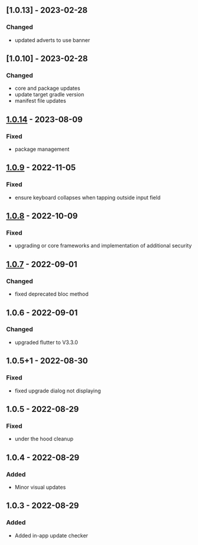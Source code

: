 ## \[1.0.13\] - 2023-02-28
### Changed
- updated adverts to use banner

## \[1.0.10\] - 2023-02-28
### Changed
- core and package updates
- update target gradle version
- manifest file updates

## [1.0.14] - 2023-08-09
### Fixed
- package management

## [1.0.9] - 2022-11-05
### Fixed
- ensure keyboard collapses when tapping outside input field

## [1.0.8] - 2022-10-09
### Fixed
- upgrading or core frameworks and implementation of additional security

## [1.0.7] - 2022-09-01
### Changed
- fixed deprecated bloc method

## 1.0.6 - 2022-09-01
### Changed
- upgraded flutter to V3.3.0

## 1.0.5+1 - 2022-08-30
### Fixed
- fixed upgrade dialog not displaying

## 1.0.5 - 2022-08-29
### Fixed
- under the hood cleanup

## 1.0.4 - 2022-08-29
### Added
- Minor visual updates

## 1.0.3 - 2022-08-29
### Added
- Added in-app update checker

[1.0.14]: https://github.com/RemeJuan/threed_print_cost_calculator/compare/1.0.9...1.0.14
[1.0.9]: https://github.com/RemeJuan/threed_print_cost_calculator/compare/1.0.8...1.0.9
[1.0.8]: https://github.com/RemeJuan/threed_print_cost_calculator/compare/1.0.7...1.0.8
[1.0.7]: https://github.com/RemeJuan/threed_print_cost_calculator/compare/1.0.6...1.0.7
